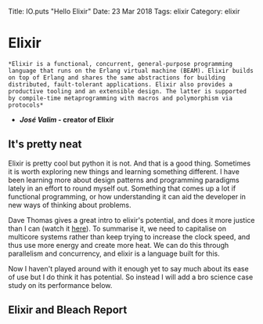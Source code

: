 Title: IO.puts "Hello Elixir"
Date: 23 Mar 2018
Tags: elixir
Category: elixir

# Elixir

    *Elixir is a functional, concurrent, general-purpose programming language that runs on the Erlang virtual machine (BEAM). Elixir builds on top of Erlang and shares the same abstractions for building distributed, fault-tolerant applications. Elixir also provides a productive tooling and an extensible design. The latter is supported by compile-time metaprogramming with macros and polymorphism via protocols*
- ***José Valim* - creator of Elixir**

## It's pretty neat

Elixir is pretty cool but python it is not. And that is a good thing. Sometimes it is worth exploring new things and learning something different. I have been learning more about design patterns and programming paradigms lately in an effort to round myself out. Something that comes up a lot if functional programming, or how understanding it can aid the developer in new ways of thinking about problems. 

Dave Thomas gives a great intro to elixir's potential, and does it more justice than I can (watch it [here](https://player.vimeo.com/video/199860926)). To summarise it, we need to capitalise on multicore systems rather than keep trying to increase the clock speed, and thus use more energy and create more heat. We can do this through parallelism and concurrency, and elixir is a language built for this.

Now I haven't played around with it enough yet to say much about its ease of use but I do think it has potential. So instead I will add a bro science case study on its performance below.

## Elixir and Bleach Report

